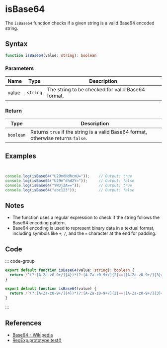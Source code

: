 # isBase64

The `isBase64` function checks if a given string is a valid Base64 encoded string.

## Syntax

```typescript
function isBase64(value: string): boolean
```

### Parameters

| Name | Type     | Description                                      |
|------|----------|--------------------------------------------------|
| value  | `string` | The string to be checked for valid Base64 format. |

### Return

| Type     | Description                                      |
|----------|--------------------------------------------------|
| `boolean` | Returns `true` if the string is a valid Base64 format, otherwise returns `false`. |

## Examples

```typescript


console.log(isBase64("U29mdHdhcmU="));    // Output: true
console.log(isBase64("U29m^dhd2Y="));     // Output: false
console.log(isBase64("YWJjZA=="));        // Output: true
console.log(isBase64("abc123"));          // Output: false
```

## Notes

- The function uses a regular expression to check if the string follows the Base64 encoding pattern.
- Base64 encoding is used to represent binary data in a textual format, including symbols like `+`, `/`, and the `=` character at the end for padding.

## Code

::: code-group
```typescript
export default function isBase64(value: string): boolean {
  return /^(?:[A-Za-z0-9+/]{4})*(?:[A-Za-z0-9+/]{2}==|[A-Za-z0-9+/]{3}=)?$/.test(value);
}
```

```javascript
export default function isBase64(value) {
  return /^(?:[A-Za-z0-9+/]{4})*(?:[A-Za-z0-9+/]{2}==|[A-Za-z0-9+/]{3}=)?$/.test(value);
}
```
:::

## References

- [Base64 - Wikipedia](https://en.wikipedia.org/wiki/Base64)
- [RegExp.prototype.test()](https://developer.mozilla.org/en-US/docs/Web/JavaScript/Reference/Global_Objects/RegExp/test)